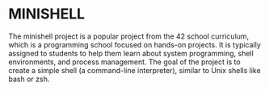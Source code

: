 # MINISHELL
The minishell project is a popular project from the 42 school curriculum,
which is a programming school focused on hands-on projects.
It is typically assigned to students to help them learn about system programming, shell environments, and process management.
The goal of the project is to create a simple shell (a command-line interpreter), similar to Unix shells like bash or zsh.
